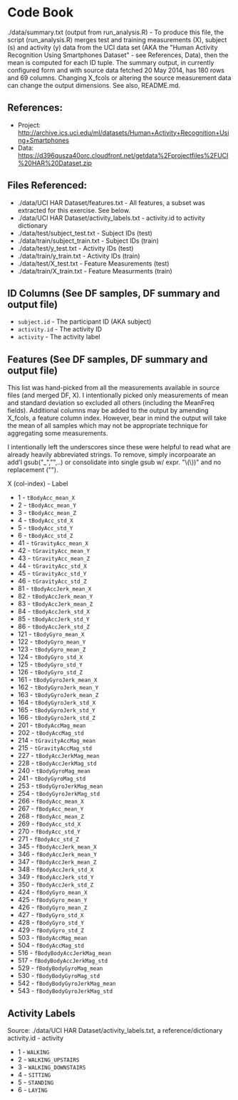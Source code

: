 # Code Book
./data/summary.txt (output from run_analysis.R) - To produce this file, the script (run_analysis.R) merges test and training measurements (X), subject (s) and activity (y) data from the UCI data set (AKA the "Human Activity Recognition Using Smartphones Dataset" - see References, Data), then the mean is computed for each ID tuple. The summary output, in currently configured form and with source data fetched 20 May 2014, has 180 rows and 69 columns. Changing X_fcols or altering the source measurement data can change the output dimensions. See also, README.md. 

## References:
* Project: http://archive.ics.uci.edu/ml/datasets/Human+Activity+Recognition+Using+Smartphones
* Data: https://d396qusza40orc.cloudfront.net/getdata%2Fprojectfiles%2FUCI%20HAR%20Dataset.zip

## Files Referenced:
* ./data/UCI HAR Dataset/features.txt - All features, a subset was extracted for this exercise. See below.
* ./data/UCI HAR Dataset/activity_labels.txt - activity.id to activity dictionary
* ./data/test/subject_test.txt - Subject IDs (test)
* ./data/train/subject_train.txt - Subject IDs (train)
* ./data/test/y_test.txt - Activity IDs (test)
* ./data/train/y_train.txt - Activity IDs (train)
* ./data/test/X_test.txt - Feature Measurements (test)
* ./data/train/X_train.txt - Feature Measurments (train)

## ID Columns (See DF samples, DF summary and output file)
* `subject.id` - The participant ID (AKA subject)
* `activity.id` - The activity ID 
* `activity` - The activity label

## Features (See DF samples, DF summary and output file)
This list was hand-picked from all the measurements available in source files (and merged DF, X). I intentionally picked only measurements of mean and standard deviation so excluded all others (including the MeanFreq fields). Additional columns may be added to the output by amending X_fcols, a feature column index. However, bear in mind the output will take the mean of all samples which may not be appropriate technique for aggregating some measurements. 

I intentionally left the underscores since these were helpful to read what are already heavily abbreviated strings. To remove, simply incorpoarate an add'l gsub("_","",..) or consolidate into single gsub w/ expr. "\\(\\))" and no replacement ("").

X (col-index) - Label
* 1 - `tBodyAcc_mean_X`
* 2 - `tBodyAcc_mean_Y`
* 3 - `tBodyAcc_mean_Z`
* 4 - `tBodyAcc_std_X`
* 5 - `tBodyAcc_std_Y`
* 6 - `tBodyAcc_std_Z`
* 41 - `tGravityAcc_mean_X`
* 42 - `tGravityAcc_mean_Y`
* 43 - `tGravityAcc_mean_Z`
* 44 - `tGravityAcc_std_X`
* 45 - `tGravityAcc_std_Y`
* 46 - `tGravityAcc_std_Z`
* 81 - `tBodyAccJerk_mean_X`
* 82 - `tBodyAccJerk_mean_Y`
* 83 - `tBodyAccJerk_mean_Z`
* 84 - `tBodyAccJerk_std_X`
* 85 - `tBodyAccJerk_std_Y`
* 86 - `tBodyAccJerk_std_Z`
* 121 - `tBodyGyro_mean_X`
* 122 - `tBodyGyro_mean_Y`
* 123 - `tBodyGyro_mean_Z`
* 124 - `tBodyGyro_std_X`
* 125 - `tBodyGyro_std_Y`
* 126 - `tBodyGyro_std_Z`
* 161 - `tBodyGyroJerk_mean_X`
* 162 - `tBodyGyroJerk_mean_Y`
* 163 - `tBodyGyroJerk_mean_Z`
* 164 - `tBodyGyroJerk_std_X`
* 165 - `tBodyGyroJerk_std_Y`
* 166 - `tBodyGyroJerk_std_Z`
* 201 - `tBodyAccMag_mean`
* 202 - `tBodyAccMag_std`
* 214 - `tGravityAccMag_mean`
* 215 - `tGravityAccMag_std`
* 227 - `tBodyAccJerkMag_mean`
* 228 - `tBodyAccJerkMag_std`
* 240 - `tBodyGyroMag_mean`
* 241 - `tBodyGyroMag_std`
* 253 - `tBodyGyroJerkMag_mean`
* 254 - `tBodyGyroJerkMag_std`
* 266 - `fBodyAcc_mean_X`
* 267 - `fBodyAcc_mean_Y`
* 268 - `fBodyAcc_mean_Z`
* 269 - `fBodyAcc_std_X`
* 270 - `fBodyAcc_std_Y`
* 271 - `fBodyAcc_std_Z`
* 345 - `fBodyAccJerk_mean_X`
* 346 - `fBodyAccJerk_mean_Y`
* 347 - `fBodyAccJerk_mean_Z`
* 348 - `fBodyAccJerk_std_X`
* 349 - `fBodyAccJerk_std_Y`
* 350 - `fBodyAccJerk_std_Z`
* 424 - `fBodyGyro_mean_X`
* 425 - `fBodyGyro_mean_Y`
* 426 - `fBodyGyro_mean_Z`
* 427 - `fBodyGyro_std_X`
* 428 - `fBodyGyro_std_Y`
* 429 - `fBodyGyro_std_Z`
* 503 - `fBodyAccMag_mean`
* 504 - `fBodyAccMag_std`
* 516 - `fBodyBodyAccJerkMag_mean`
* 517 - `fBodyBodyAccJerkMag_std`
* 529 - `fBodyBodyGyroMag_mean`
* 530 - `fBodyBodyGyroMag_std`
* 542 - `fBodyBodyGyroJerkMag_mean`
* 543 - `fBodyBodyGyroJerkMag_std`

## Activity Labels
Source: ./data/UCI HAR Dataset/activity_labels.txt, a reference/dictionary
activity.id - activity
* 1 - `WALKING`
* 2 - `WALKING_UPSTAIRS`
* 3 - `WALKING_DOWNSTAIRS`
* 4 - `SITTING`
* 5 - `STANDING`
* 6 - `LAYING`
